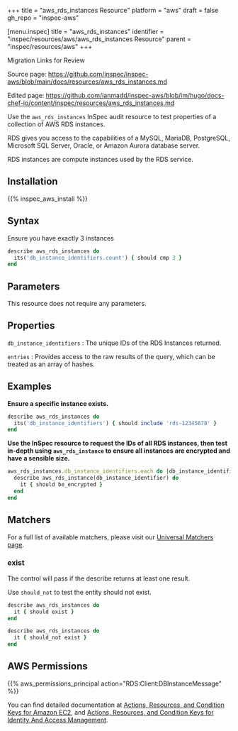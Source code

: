 +++
title = "aws_rds_instances Resource"
platform = "aws"
draft = false
gh_repo = "inspec-aws"

[menu.inspec]
title = "aws_rds_instances"
identifier = "inspec/resources/aws/aws_rds_instances Resource"
parent = "inspec/resources/aws"
+++

<div class="admonition-note">
<p class="admonition-note-title">Migration Links for Review</p>
<div class="admonition-note-text">
<p>Source page: <a href="https://github.com/inspec/inspec-aws/blob/main/docs/resources/aws_rds_instances.md">https://github.com/inspec/inspec-aws/blob/main/docs/resources/aws_rds_instances.md</a></p>
<p>Edited page: <a href="https://github.com/ianmadd/inspec-aws/blob/im/hugo/docs-chef-io/content/inspec/resources/aws_rds_instances.md">https://github.com/ianmadd/inspec-aws/blob/im/hugo/docs-chef-io/content/inspec/resources/aws_rds_instances.md</a></p>
</div>
</div>


Use the `aws_rds_instances` InSpec audit resource to test properties of a collection of AWS RDS instances.

RDS gives you access to the capabilities of a MySQL, MariaDB, PostgreSQL, Microsoft SQL Server, Oracle, or Amazon Aurora database server.

RDS instances are compute instances used by the RDS service.

## Installation

{{% inspec_aws_install %}}

## Syntax

Ensure you have exactly 3 instances

```ruby
describe aws_rds_instances do
  its('db_instance_identifiers.count') { should cmp 3 }
end
```

## Parameters

This resource does not require any parameters.

## Properties

`db_instance_identifiers`
: The unique IDs of the RDS Instances returned.

`entries`
: Provides access to the raw results of the query, which can be treated as an array of hashes.

## Examples

**Ensure a specific instance exists.**

```ruby
describe aws_rds_instances do
  its('db_instance_identifiers') { should include 'rds-12345678' }
end
```

**Use the InSpec resource to request the IDs of all RDS instances, then test in-depth using `aws_rds_instance` to ensure all instances are encrypted and have a sensible size.**

```ruby
aws_rds_instances.db_instance_identifiers.each do |db_instance_identifier|
  describe aws_rds_instance(db_instance_identifier) do
    it { should be_encrypted }
  end
end
```

## Matchers

For a full list of available matchers, please visit our [Universal Matchers page](https://www.inspec.io/docs/reference/matchers/).

### exist

The control will pass if the describe returns at least one result.

Use `should_not` to test the entity should not exist.

```ruby
describe aws_rds_instances do
  it { should exist }
end
```

```ruby
describe aws_rds_instances do
  it { should_not exist }
end
```

## AWS Permissions

{{% aws_permissions_principal action="RDS:Client:DBInstanceMessage" %}}

You can find detailed documentation at [Actions, Resources, and Condition Keys for Amazon EC2](https://docs.aws.amazon.com/IAM/latest/UserGuide/list_amazonec2.html), and [Actions, Resources, and Condition Keys for Identity And Access Management](https://docs.aws.amazon.com/IAM/latest/UserGuide/list_identityandaccessmanagement.html).
